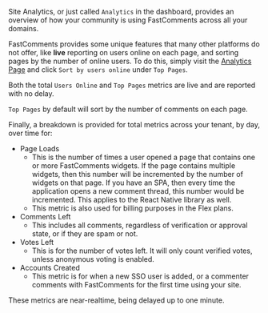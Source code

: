 Site Analytics, or just called `Analytics` in the dashboard, provides an overview of how your community is using FastComments across
all your domains.

FastComments provides some unique features that many other platforms do not offer, like **live** reporting on users online on each page,
and sorting pages by the number of online users. To do this, simply visit the [Analytics Page](https://fastcomments.com/auth/my-account/analytics) and
click `Sort by users online` under `Top Pages`.

Both the total `Users Online` and `Top Pages` metrics are live and are reported with no delay.

`Top Pages` by default will sort by the number of comments on each page.

Finally, a breakdown is provided for total metrics across your tenant, by day, over time for:

- Page Loads
  - This is the number of times a user opened a page that contains one or more FastComments widgets. If the page contains multiple widgets,
    then this number will be incremented by the number of widgets on that page. If you have an SPA, then every time the application opens a new
    comment thread, this number would be incremented. This applies to the React Native library as well.
  - This metric is also used for billing purposes in the Flex plans.
- Comments Left
  - This includes all comments, regardless of verification or approval state, or if they are spam or not.
- Votes Left
  - This is for the number of votes left. It will only count verified votes, unless anonymous voting is enabled.
- Accounts Created
  - This metric is for when a new SSO user is added, or a commenter comments with FastComments for the first time using your site.

These metrics are near-realtime, being delayed up to one minute.
